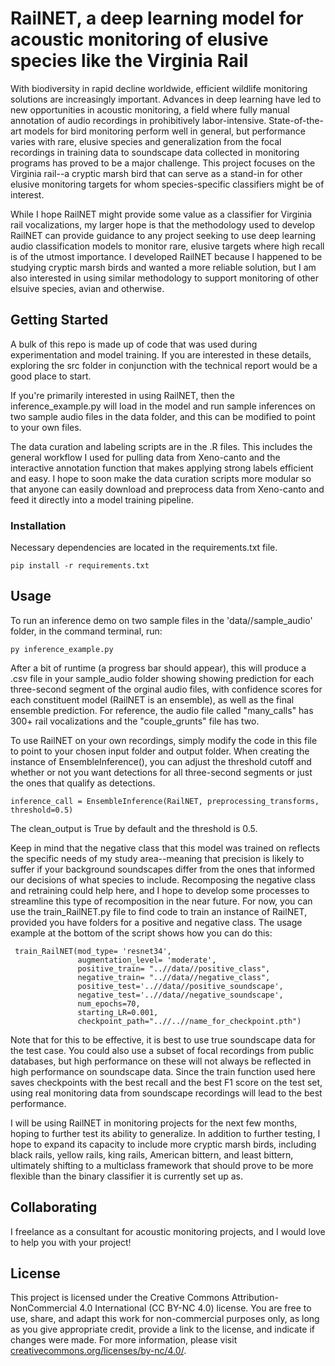 # RailNET, a deep learning model for acoustic monitoring of elusive species like the Virginia Rail

With biodiversity in rapid decline worldwide, efficient wildlife monitoring solutions are increasingly important. Advances in deep learning have led to new opportunities in acoustic monitoring, a field where fully manual annotation of audio recordings in prohibitively labor-intensive. State-of-the-art models for bird monitoring perform well in general, but performance varies with rare, elusive species and generalization from the focal recordings in training data to soundscape data collected in monitoring programs has proved to be a major challenge. This project focuses on the Virginia rail--a cryptic marsh bird that can serve as a stand-in for other elusive monitoring targets for whom species-specific classifiers might be of interest.

While I hope RailNET might provide some value as a classifier for Virginia rail vocalizations, my larger hope is that the methodology used to develop RailNET can provide guidance to any project seeking to use deep learning audio classification models to monitor rare, elusive targets where high recall is of the utmost importance. I developed RailNET because I happened to be studying cryptic marsh birds and wanted a more reliable solution, but I am also interested in using similar methodology to support monitoring of other elsuive species, avian and otherwise. 

## Getting Started
A bulk of this repo is made up of code that was used during experimentation and model training. If you are interested in these details, exploring the src folder in conjunction with the technical report would be a good place to start. 

If you're primarily interested in using RailNET, then the inference_example.py will load in the model and run sample inferences on two sample audio files in the data folder, and this can be modified to point to your own files.

The data curation and labeling scripts are in the .R files. This includes the general workflow I used for pulling data from Xeno-canto and the interactive annotation function that makes applying strong labels efficient and easy. I hope to soon make the data curation scripts more modular so that anyone can easily download and preprocess data from Xeno-canto and feed it directly into a model training pipeline. 

### Installation

Necessary dependencies are located in the requirements.txt file.

```
pip install -r requirements.txt
```
## Usage

To run an inference demo on two sample files in the 'data//sample_audio' folder, in the command terminal, run:

```
py inference_example.py
```
After a bit of runtime (a progress bar should appear), this will produce a .csv file in your sample_audio folder showing showing prediction for each three-second segment of the orginal audio files, with confidence scores for each constituent model (RailNET is an ensemble), as 
well as the final ensemble prediction. For reference, the audio file called "many_calls" has 300+ rail vocalizations and the "couple_grunts" file has two.

To use RailNET on your own recordings, simply modify the code in this file to point to your chosen input folder and output folder. When creating the instance of EnsembleInference(), you can adjust the threshold cutoff and whether or not you want detections for all three-second segments or just the ones that qualify as detections. 

```
inference_call = EnsembleInference(RailNET, preprocessing_transforms, threshold=0.5)
```

The clean_output is True by default and the threshold is 0.5.

Keep in mind that the negative class that this model was trained on reflects the specific needs of my study area--meaning that precision is likely to suffer if your background soundscapes differ from the ones that informed our decisions of what species to include. Recomposing the negative class and retraining could help here, and I hope to develop some processes to streamline this type of recomposition in the near future. For now, you can use the train_RailNET.py file to find code to train an instance of RailNET, provided you have folders for a positive and negative class. The usage example at the bottom of the script shows how you can do this:

```
 train_RailNET(mod_type= 'resnet34',  
               augmentation_level= 'moderate', 
               positive_train= "..//data//positive_class", 
               negative_train= "..//data//negative_class",
               positive_test='..//data//positive_soundscape',
               negative_test='..//data//negative_soundscape',
               num_epochs=70,
               starting_LR=0.001,
               checkpoint_path="..//..//name_for_checkpoint.pth")
```

Note that for this to be effective, it is best to use true soundscape data for the test case. You could also use a subset of focal recordings from public databases, but high performance on these will not always be reflected in high performance on soundscape data. Since the train function used here saves checkpoints with the best recall and the best F1 score on the test set, using real monitoring data from soundscape recordings will lead to the best performance.

I will be using RailNET in monitoring projects for the next few months, hoping to further test its ability to generalize. In addition to further testing, I hope to expand its capacity to include more cryptic marsh birds, including black rails, yellow rails, king rails, American bittern, and least bittern, ultimately shifting to a multiclass framework that should prove to be more flexible than the binary classifier it is currently set up as.

## Collaborating

I freelance as a consultant for acoustic monitoring projects, and I would love to help you with your project!
## License

This project is licensed under the Creative Commons Attribution-NonCommercial 4.0 International (CC BY-NC 4.0) license. You are free to use, share, and adapt this work for non-commercial purposes only, as long as you give appropriate credit, provide a link to the license, and indicate if changes were made. For more information, please visit [creativecommons.org/licenses/by-nc/4.0/](https://creativecommons.org/licenses/by-nc/4.0/).


